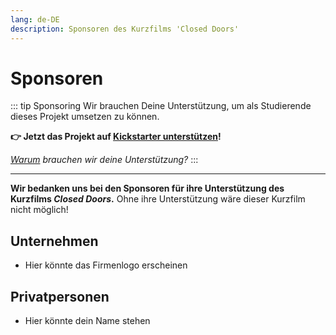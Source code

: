 ```yaml
---
lang: de-DE
description: Sponsoren des Kurzfilms 'Closed Doors'
---
```


# Sponsoren

::: tip Sponsoring
Wir brauchen Deine Unterstützung, um als Studierende dieses Projekt umsetzen zu können.

**👉 Jetzt das Projekt auf
    [<badge type="tip" vertical="middle">Kickstarter unterstützen</badge>](https://www.kickstarter.com/projects/415863944/behind-closed-doors-3)!**

_[Warum](/sponsors/why.html) brauchen wir deine Unterstützung?_
:::

---

**Wir bedanken uns bei den Sponsoren für ihre Unterstützung des Kurzfilms _Closed Doors_.**
Ohne ihre Unterstützung wäre dieser Kurzfilm nicht möglich!

## Unternehmen

* Hier könnte das Firmenlogo erscheinen

## Privatpersonen

* Hier könnte dein Name stehen
